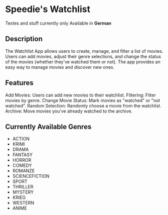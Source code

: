 # Speedie's Watchlist

Textes and stuff currently only Available in **German**

## Description
The Watchlist App allows users to create, manage, and filter a list of movies. Users can add movies, adjust their genre selections, and change the status of the movies (whether they've watched them or not). The app provides an easy way to manage movies and discover new ones. 

## Features
Add Movies: Users can add new movies to their watchlist.
Filtering: Filter movies by genre.
Change Movie Status: Mark movies as "watched" or "not watched".
Random Selection: Randomly choose a movie from the watchlist.
Archive: Move movies you've already watched to the archive.

## Currently Available Genres
- ACTION
- KRIMI
- DRAMA
- FANTASY
- HORROR
- COMEDY
- ROMANZE
- SCIENCEFICTION
- SPORT
- THRILLER
- MYSTERY
- KRIEG
- WESTERN
- ANIME
